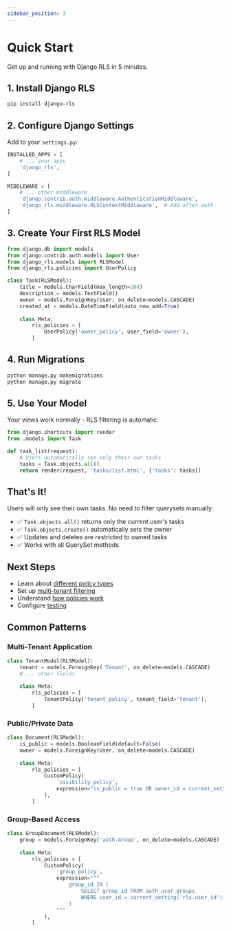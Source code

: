 ```yaml
---
sidebar_position: 3
---
```


# Quick Start

Get up and running with Django RLS in 5 minutes.

## 1. Install Django RLS

```bash
pip install django-rls
```

## 2. Configure Django Settings

Add to your `settings.py`:

```python
INSTALLED_APPS = [
    # ... your apps
    'django_rls',
]

MIDDLEWARE = [
    # ... other middleware
    'django.contrib.auth.middleware.AuthenticationMiddleware',
    'django_rls.middleware.RLSContextMiddleware',  # Add after auth
]
```

## 3. Create Your First RLS Model

```python
from django.db import models
from django.contrib.auth.models import User
from django_rls.models import RLSModel
from django_rls.policies import UserPolicy

class Task(RLSModel):
    title = models.CharField(max_length=200)
    description = models.TextField()
    owner = models.ForeignKey(User, on_delete=models.CASCADE)
    created_at = models.DateTimeField(auto_now_add=True)
    
    class Meta:
        rls_policies = [
            UserPolicy('owner_policy', user_field='owner'),
        ]
```

## 4. Run Migrations

```bash
python manage.py makemigrations
python manage.py migrate
```

## 5. Use Your Model

Your views work normally - RLS filtering is automatic:

```python
from django.shortcuts import render
from .models import Task

def task_list(request):
    # Users automatically see only their own tasks
    tasks = Task.objects.all()
    return render(request, 'tasks/list.html', {'tasks': tasks})
```

## That's It!

Users will only see their own tasks. No need to filter querysets manually:

- ✅ `Task.objects.all()` returns only the current user's tasks
- ✅ `Task.objects.create()` automatically sets the owner
- ✅ Updates and deletes are restricted to owned tasks
- ✅ Works with all QuerySet methods

## Next Steps

- Learn about [different policy types](guides/policies.md)
- Set up [multi-tenant filtering](examples/tenant-based.md)
- Understand [how policies work](guides/policies.md)
- Configure [testing](guides/testing.md)

## Common Patterns

### Multi-Tenant Application

```python
class TenantModel(RLSModel):
    tenant = models.ForeignKey('Tenant', on_delete=models.CASCADE)
    # ... other fields
    
    class Meta:
        rls_policies = [
            TenantPolicy('tenant_policy', tenant_field='tenant'),
        ]
```

### Public/Private Data

```python
class Document(RLSModel):
    is_public = models.BooleanField(default=False)
    owner = models.ForeignKey(User, on_delete=models.CASCADE)
    
    class Meta:
        rls_policies = [
            CustomPolicy(
                'visibility_policy',
                expression="is_public = true OR owner_id = current_setting('rls.user_id')::integer"
            ),
        ]
```

### Group-Based Access

```python
class GroupDocument(RLSModel):
    group = models.ForeignKey('auth.Group', on_delete=models.CASCADE)
    
    class Meta:
        rls_policies = [
            CustomPolicy(
                'group_policy',
                expression="""
                    group_id IN (
                        SELECT group_id FROM auth_user_groups 
                        WHERE user_id = current_setting('rls.user_id')::integer
                    )
                """
            ),
        ]
```